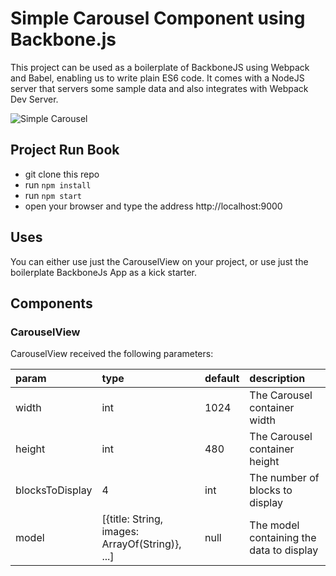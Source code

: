 # Simple Carousel Component using Backbone.js

This project can be used as a boilerplate of BackboneJS using Webpack and Babel, enabling us to write plain ES6 code. 
It comes with a NodeJS server that servers some sample data and also integrates with Webpack Dev Server.

![Simple Carousel](http://github.com/jpinho/backbone-simple-carousel/demo.gif)

## Project Run Book

- git clone this repo
- run `npm install`
- run `npm start`
- open your browser and type the address http://localhost:9000

## Uses

You can either use just the CarouselView on your project, or use just the boilerplate BackboneJs App as a kick starter.

## Components

### CarouselView

CarouselView received the following parameters:

|param|type|default|description|
|:--|:--|:--|:--|
|width|int|1024|The Carousel container width|
|height|int|480|The Carousel container height|
|blocksToDisplay|4|int|The number of blocks to display|
|model| [{title: String, images: ArrayOf(String)}, ...]|null|The model containing the data to display|
